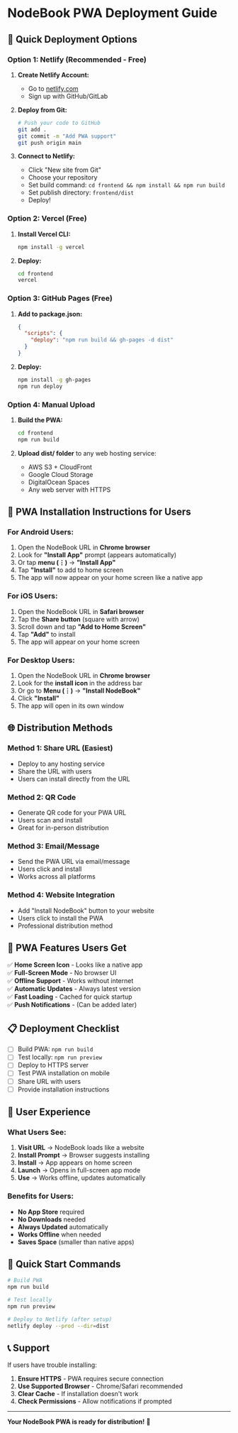# NodeBook PWA Deployment Guide

## 🚀 Quick Deployment Options

### Option 1: Netlify (Recommended - Free)

1. **Create Netlify Account:**
   - Go to [netlify.com](https://netlify.com)
   - Sign up with GitHub/GitLab

2. **Deploy from Git:**
   ```bash
   # Push your code to GitHub
   git add .
   git commit -m "Add PWA support"
   git push origin main
   ```

3. **Connect to Netlify:**
   - Click "New site from Git"
   - Choose your repository
   - Set build command: `cd frontend && npm install && npm run build`
   - Set publish directory: `frontend/dist`
   - Deploy!

### Option 2: Vercel (Free)

1. **Install Vercel CLI:**
   ```bash
   npm install -g vercel
   ```

2. **Deploy:**
   ```bash
   cd frontend
   vercel
   ```

### Option 3: GitHub Pages (Free)

1. **Add to package.json:**
   ```json
   {
     "scripts": {
       "deploy": "npm run build && gh-pages -d dist"
     }
   }
   ```

2. **Deploy:**
   ```bash
   npm install -g gh-pages
   npm run deploy
   ```

### Option 4: Manual Upload

1. **Build the PWA:**
   ```bash
   cd frontend
   npm run build
   ```

2. **Upload dist/ folder** to any web hosting service:
   - AWS S3 + CloudFront
   - Google Cloud Storage
   - DigitalOcean Spaces
   - Any web server with HTTPS

## 📱 PWA Installation Instructions for Users

### For Android Users:
1. Open the NodeBook URL in **Chrome browser**
2. Look for **"Install App"** prompt (appears automatically)
3. Or tap **menu (⋮)** → **"Install App"**
4. Tap **"Install"** to add to home screen
5. The app will now appear on your home screen like a native app

### For iOS Users:
1. Open the NodeBook URL in **Safari browser**
2. Tap the **Share button** (square with arrow)
3. Scroll down and tap **"Add to Home Screen"**
4. Tap **"Add"** to install
5. The app will appear on your home screen

### For Desktop Users:
1. Open the NodeBook URL in **Chrome browser**
2. Look for the **install icon** in the address bar
3. Or go to **Menu (⋮)** → **"Install NodeBook"**
4. Click **"Install"**
5. The app will open in its own window

## 🌐 Distribution Methods

### Method 1: Share URL (Easiest)
- Deploy to any hosting service
- Share the URL with users
- Users can install directly from the URL

### Method 2: QR Code
- Generate QR code for your PWA URL
- Users scan and install
- Great for in-person distribution

### Method 3: Email/Message
- Send the PWA URL via email/message
- Users click and install
- Works across all platforms

### Method 4: Website Integration
- Add "Install NodeBook" button to your website
- Users click to install the PWA
- Professional distribution method

## 🔧 PWA Features Users Get

✅ **Home Screen Icon** - Looks like a native app  
✅ **Full-Screen Mode** - No browser UI  
✅ **Offline Support** - Works without internet  
✅ **Automatic Updates** - Always latest version  
✅ **Fast Loading** - Cached for quick startup  
✅ **Push Notifications** - (Can be added later)  

## 📋 Deployment Checklist

- [ ] Build PWA: `npm run build`
- [ ] Test locally: `npm run preview`
- [ ] Deploy to HTTPS server
- [ ] Test PWA installation on mobile
- [ ] Share URL with users
- [ ] Provide installation instructions

## 🎯 User Experience

### What Users See:
1. **Visit URL** → NodeBook loads like a website
2. **Install Prompt** → Browser suggests installing
3. **Install** → App appears on home screen
4. **Launch** → Opens in full-screen app mode
5. **Use** → Works offline, updates automatically

### Benefits for Users:
- **No App Store** required
- **No Downloads** needed
- **Always Updated** automatically
- **Works Offline** when needed
- **Saves Space** (smaller than native apps)

## 🚀 Quick Start Commands

```bash
# Build PWA
npm run build

# Test locally
npm run preview

# Deploy to Netlify (after setup)
netlify deploy --prod --dir=dist
```

## 📞 Support

If users have trouble installing:
1. **Ensure HTTPS** - PWA requires secure connection
2. **Use Supported Browser** - Chrome/Safari recommended
3. **Clear Cache** - If installation doesn't work
4. **Check Permissions** - Allow notifications if prompted

---

**Your NodeBook PWA is ready for distribution!** 🎉 